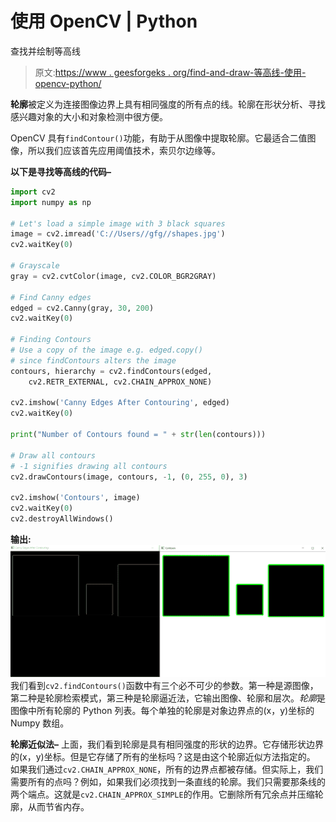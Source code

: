 # 使用 OpenCV | Python

查找并绘制等高线

> 原文:[https://www . geesforgeks . org/find-and-draw-等高线-使用-opencv-python/](https://www.geeksforgeeks.org/find-and-draw-contours-using-opencv-python/)

**轮廓**被定义为连接图像边界上具有相同强度的所有点的线。轮廓在形状分析、寻找感兴趣对象的大小和对象检测中很方便。

OpenCV 具有`findContour()`功能，有助于从图像中提取轮廓。它最适合二值图像，所以我们应该首先应用阈值技术，索贝尔边缘等。

**以下是寻找等高线的代码–**

```py
import cv2
import numpy as np

# Let's load a simple image with 3 black squares
image = cv2.imread('C://Users//gfg//shapes.jpg')
cv2.waitKey(0)

# Grayscale
gray = cv2.cvtColor(image, cv2.COLOR_BGR2GRAY)

# Find Canny edges
edged = cv2.Canny(gray, 30, 200)
cv2.waitKey(0)

# Finding Contours
# Use a copy of the image e.g. edged.copy()
# since findContours alters the image
contours, hierarchy = cv2.findContours(edged, 
    cv2.RETR_EXTERNAL, cv2.CHAIN_APPROX_NONE)

cv2.imshow('Canny Edges After Contouring', edged)
cv2.waitKey(0)

print("Number of Contours found = " + str(len(contours)))

# Draw all contours
# -1 signifies drawing all contours
cv2.drawContours(image, contours, -1, (0, 255, 0), 3)

cv2.imshow('Contours', image)
cv2.waitKey(0)
cv2.destroyAllWindows()
```

**输出:**
![](img/d2efc4954301dd6bd49cbca104e2a072.png)
我们看到`cv2.findContours()`函数中有三个必不可少的参数。第一种是源图像，第二种是轮廓检索模式，第三种是轮廓逼近法，它输出图像、轮廓和层次。*轮廓*是图像中所有轮廓的 Python 列表。每个单独的轮廓是对象边界点的(x，y)坐标的 Numpy 数组。

**轮廓近似法–**
上面，我们看到轮廓是具有相同强度的形状的边界。它存储形状边界的(x，y)坐标。但是它存储了所有的坐标吗？这是由这个轮廓近似方法指定的。
如果我们通过`cv2.CHAIN_APPROX_NONE`，所有的边界点都被存储。但实际上，我们需要所有的点吗？例如，如果我们必须找到一条直线的轮廓。我们只需要那条线的两个端点。这就是`cv2.CHAIN_APPROX_SIMPLE`的作用。它删除所有冗余点并压缩轮廓，从而节省内存。